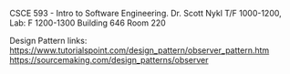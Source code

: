 CSCE 593 - Intro to Software Engineering.
Dr. Scott Nykl
T/F 1000-1200, Lab: F 1200-1300
Building 646 Room 220

Design Pattern links:
https://www.tutorialspoint.com/design_pattern/observer_pattern.htm
https://sourcemaking.com/design_patterns/observer
